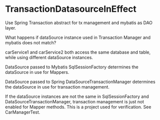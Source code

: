 # TransactionDatasourceInEffect
Use Spring Transaction abstract for tx management and mybatis as DAO layer.

What happens if dataSource instance used in Transaction Manager and mybatis does not match?

carService1 and carService2 both access the same database and table, while using 
different dataSource instances.

DataSource passed to Mybatis SqlSessionFactory determines the dataSource in use for Mappers.

DataSource passed to Spring DataSourceTransactionManager determines the dataSource in use for
transaction management.

If the dataSource instances are not the same in SqlSessionFactory and DataSourceTransactionManager,
transaction management is just not enabled for Mapper methods. This is a project used for verification.
See CarManagerTest.
